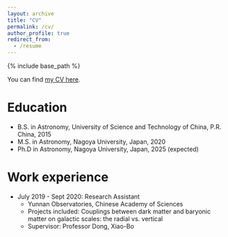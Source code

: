 ```yaml
---
layout: archive
title: "CV"
permalink: /cv/
author_profile: true
redirect_from:
  - /resume
---
```


{% include base_path %}

You can find [my CV here](http://argovela-astro.github.io/files/MA_Hai-Xia_CV.pdf). 

Education
======
* B.S. in Astronomy, University of Science and Technology of China, P.R. China, 2015
* M.S. in Astronomy, Nagoya University, Japan, 2020
* Ph.D in Astronomy, Nagoya University, Japan, 2025 (expected)

Work experience
======
* July 2019 - Sept 2020: Research Assistant
  * Yunnan Observatories, Chinese Academy of Sciences
  * Projects included: Couplings between dark matter and baryonic matter on galactic scales: the radial vs. vertical
  * Supervisor: Professor Dong, Xiao-Bo
  
<!-- Skills
======
* Skill 1
* Skill 2
  * Sub-skill 2.1
  * Sub-skill 2.2
  * Sub-skill 2.3
* Skill 3 -->

<!-- Publications
======
  <ul>{% for post in site.publications %}
    {% include archive-single-cv.html %}
  {% endfor %}</ul>
  
Talks
======
  <ul>{% for post in site.talks %}
    {% include archive-single-talk-cv.html %}
  {% endfor %}</ul>
  
Teaching
======
  <ul>{% for post in site.teaching %}
    {% include archive-single-cv.html %}
  {% endfor %}</ul>
  
Service and leadership
======
* Currently signed in to 43 different slack teams -->
